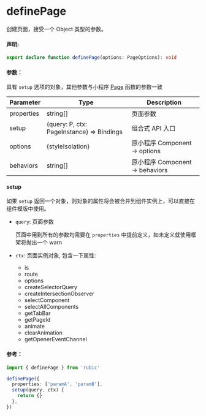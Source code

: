 # definePage

创建页面，接受一个 Object 类型的参数。

#### 声明:

```ts
export declare function definePage(options: PageOptions): void
```

#### 参数：

具有 `setup` 选项的对象，其他参数与小程序 [Page](https://developers.weixin.qq.com/miniprogram/dev/reference/api/Page.html) 函数的参数一致

| Parameter  | Type                                      | Description                     |
| ---------- | ----------------------------------------- | ------------------------------- |
| properties | string[]                                  | 页面参数                        |
| setup      | (query: P, ctx: PageInstance) => Bindings | 组合式 API 入口                 |
| options    | {styleIsolation}                          | 原小程序 Component -> options   |
| behaviors  | string[]                                  | 原小程序 Component -> behaviors |

#### setup

如果 `setup` 返回一个对象，则对象的属性将会被合并到组件实例上，可以直接在组件模版中使用。

- `query`: 页面参数

  页面中用到所有的参数均需要在 `properties` 中提前定义，如未定义就使用框架将抛出一个 warn

- `ctx`: 页面实例对象, 包含一下属性:
  - is
  - route
  - options
  - createSelectorQuery
  - createIntersectionObserver
  - selectComponent
  - selectAllComponents
  - getTabBar
  - getPageId
  - animate
  - clearAnimation
  - getOpenerEventChannel

#### 参考：

```ts
import { definePage } from 'rubic'

definePage({
  properties: ['paramA', 'paramB'],
  setup(query, ctx) {
    return {}
  },
})
```
